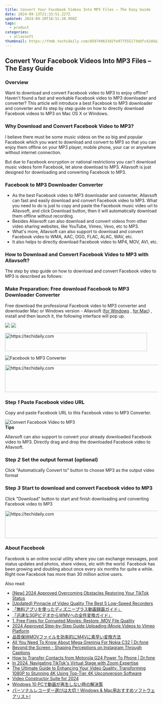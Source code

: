 ```yaml
---
title: Convert Your Facebook Videos Into MP3 Files – The Easy Guide
date: 2024-09-13T21:33:51.227Z
updated: 2024-09-20T18:51:20.950Z
tags:
  - product
categories:
  - allavsoft
thumbnail: https://thmb.techidaily.com/859749633d2fe977555173ddfc42dda3acc4bf2fd5329788d0569c467b1120f3.jpg
---
```


## Convert Your Facebook Videos Into MP3 Files – The Easy Guide

### Overview

Want to download and convert Facebook video to MP3 to enjoy offline? Haven't found a fast and workable Facebook video to MP3 downloader and converter? This article will introduce a best Facebook to MP3 downloader and converter and its step by step guide on how to directly download Facebook videos to MP3 on Mac OS X or Windows.

### Why Download and Convert Facebook Video to MP3?

I believe there must be some music videos on the so big and popular Facebook which you want to download and convert to MP3 so that you can enjoy them offline on your MP3 player, mobile phone, your car or anywhere without internet connection.

But due to Facebook encryption or national restrictions you can't download music videos form Facebook, let alone download to MP3\. Allavsoft is just designed for downloading and converting Facebook to MP3.

### Facebook to MP3 Downloader Converter

* As the best Facebook video to MP3 downloader and converter, Allavsoft can fast and easily download and convert Facebook video to MP3\. What you need to do is just to copy and paste the Facebook music video url to Allavsoft, and click Download button, then it will automatically download them offline without recording.
* Besides Allavsoft can also download and convert videos from other video sharing websites, like YouTube, Vimeo, Vevo, etc to MP3.
* What's more, Allavsoft can also support to download and convert Facebook video to WMA, AAC, OGG, FLAC, ALAC, WAV, etc.
* It also helps to directly download Facebook video to MP4, MOV, AVI, etc.

### How to Download and Convert Facebook Video to MP3 with Allavsoft?

The step by step guide on how to download and convert Facebook video to MP3 is described as follows:

### Make Preparation: Free download Facebook to MP3 Downloader Converter

Free download the professional Facebook video to MP3 converter and downloader Mac or Windows version - Allavsoft ([for Windows](https://tools.techidaily.com/allavsoft/products/) , [for Mac](https://tools.techidaily.com/allavsoft/products/)) , install and then launch it, the following interface will pop up.

[![](https://www.allavsoft.com/how-to/../images/how-to/free-download-win.jpg)](https://tools.techidaily.com/allavsoft/products/) [![](https://www.allavsoft.com/how-to/../images/how-to/free-download-mac.jpg)](https://tools.techidaily.com/allavsoft/products/)

<!-- affiliate ads begin -->
<a href="https://bluettius.sjv.io/c/5597632/2139110/17108" target="_top" id="2139110">
  <img src="//a.impactradius-go.com/display-ad/17108-2139110" border="0" alt="https://techidaily.com" width="468" height="60"/>
</a>
<img height="0" width="0" src="https://bluettius.sjv.io/i/5597632/2139110/17108" style="position:absolute;visibility:hidden;" border="0" />
<!-- affiliate ads end -->

![Facebook to MP3 Converter](https://www.allavsoft.com/how-to/../images/allavsoft/screen-shot-600.jpg)

<!-- affiliate ads begin -->
<a href="https://ephamedtechinc.pxf.io/c/5597632/2139322/26400" target="_top" id="2139322">
  <img src="//a.impactradius-go.com/display-ad/26400-2139322" border="0" alt="https://techidaily.com" width="728" height="90"/>
</a>
<img height="0" width="0" src="https://ephamedtechinc.pxf.io/i/5597632/2139322/26400" style="position:absolute;visibility:hidden;" border="0" />
<!-- affiliate ads end -->

### Step _1_ Paste Facebook video URL

Copy and paste Facebook URL to this Facebook video to MP3 Converter.

![Convert Facebook Video to MP3](https://www.allavsoft.com/how-to/../images/how-to/convert-facebook-video-to-mp3/convert-facebook-video-to-mp3.jpg)  
**Tips**

Allavsoft can also support to convert your already downloaded Facebook video to MP3\. Directly drag and drop the downloaded Facebook video to Allavsoft.

### Step _2_ Set the output format (optional)

Click "Automatically Convert to" button to choose MP3 as the output video format

### Step _3_ Start to download and convert Facebook video to MP3

Click "Download" button to start and finish downloading and converting Facebook video to MP3

<!-- affiliate ads begin -->
<a href="https://ephamedtechinc.pxf.io/c/5597632/2136620/26400" target="_top" id="2136620">
  <img src="//a.impactradius-go.com/display-ad/26400-2136620" border="0" alt="https://techidaily.com" width="728" height="90"/>
</a>
<img height="0" width="0" src="https://ephamedtechinc.pxf.io/i/5597632/2136620/26400" style="position:absolute;visibility:hidden;" border="0" />
<!-- affiliate ads end -->

### About Facebook

Facebook is an online social utility where you can exchange messages, post status updates and photos, share videos, etc with the world. Facebook has been growing and doubling about once every six months for quite a while. Right now Facebook has more than 30 million active users.

<ins class="adsbygoogle"
     style="display:block"
     data-ad-format="autorelaxed"
     data-ad-client="ca-pub-7571918770474297"
     data-ad-slot="1223367746"></ins>

<ins class="adsbygoogle"
     style="display:block"
     data-ad-client="ca-pub-7571918770474297"
     data-ad-slot="8358498916"
     data-ad-format="auto"
     data-full-width-responsive="true"></ins>

<span class="atpl-alsoreadstyle">Also read:</span>
<div><ul>
<li><a href="https://tiktok-clips.techidaily.com/new-2024-approved-overcoming-obstacles-restoring-your-tiktok-status/"><u>[New] 2024 Approved Overcoming Obstacles Restoring Your TikTok Status</u></a></li>
<li><a href="https://extra-guidance.techidaily.com/updated-pinnacle-of-video-quality-the-best-5-low-speed-recorders/"><u>[Updated] Pinnacle of Video Quality The Best 5 Low-Speed Recorders</u></a></li>
<li><a href="https://win-luxury.techidaily.com/44cm54sh5paz44ki44ox44oq44ks5l244gj44gf44oh44kj44k644ol44o844ox44op44k55yuv55s76yyy55s744ks44kk44oj44cn/"><u>「無料アプリを使ったディズニープラス動画録画ガイド」</u></a></li>
<li><a href="https://win-luxury.techidaily.com/3gpwmv/"><u>「迅速な3GPビデオからWMVへの全件変換ガイド」</u></a></li>
<li><a href="https://win-luxury.techidaily.com/1-free-fixes-for-corrupted-movies-restore-mov-file-quality/"><u>1. Free Fixes for Corrupted Movies: Restore .MOV File Quality</u></a></li>
<li><a href="https://vimeo-videos.techidaily.com/2024-approved-step-by-step-guide-uploading-imovie-videos-to-vimeo-platform/"><u>2024 Approved Step-by-Step Guide Uploading iMovie Videos to Vimeo Platform</u></a></li>
<li><a href="https://win-luxury.techidaily.com/movm4v/"><u>品質保持MOVファイルを効率的にM4Vに素早い変換方法</u></a></li>
<li><a href="https://android-pokemon-go.techidaily.com/all-you-need-to-know-about-mega-greninja-for-nokia-c32-drfone-by-drfone-virtual-android/"><u>All You Need To Know About Mega Greninja For Nokia C32 | Dr.fone</u></a></li>
<li><a href="https://instagram-clips.techidaily.com/beyond-the-screen-shaping-perceptions-on-instagram-through-captions/"><u>Beyond the Screen - Shaping Perceptions on Instagram Through Captions</u></a></li>
<li><a href="https://blog-min.techidaily.com/how-to-transfer-contacts-from-motorola-g24-power-to-phone-drfone-by-drfone-transfer-from-android-transfer-from-android/"><u>How to Transfer Contacts from Motorola G24 Power To Phone | Dr.fone</u></a></li>
<li><a href="https://extra-approaches.techidaily.com/in-2024-navigating-tiktoks-virtual-stage-with-zoom-expertise/"><u>In 2024, Navigating TikTok's Virtual Stage with Zoom Expertise</u></a></li>
<li><a href="https://win-luxury.techidaily.com/the-ultimate-guide-to-enhancing-your-video-quality-transforming-1080p-to-stunning-4k-using-top-tier-4k-upconversion-software/"><u>The Ultimate Guide to Enhancing Your Video Quality: Transforming 1080P to Stunning 4K Using Top-Tier 4K Upconversion Software</u></a></li>
<li><a href="https://youtube-blog.techidaily.com/-constructor-suite-for-2024/"><u>Video Constructor Suite for 2024</u></a></li>
<li><a href="https://win-luxury.techidaily.com/windows-10-pc/"><u>Windows 10 PCで動画が再生しない時の解決策</u></a></li>
<li><a href="https://win-luxury.techidaily.com/1726028561252-windows-and-mac/"><u>パーソナルレコーダー選びは大切！Windows & Mac用おすすめソフトウェアリスト!</u></a></li>
</ul></div>

